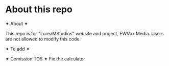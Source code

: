 # About this repo

✦ About ✦

This repo is for "LoreaMStudios" website and project, EWVox Media. Users are not allowed to modify this code.

✦ To add ✦

✦ Comission TOS
✦ Fix the calculator
